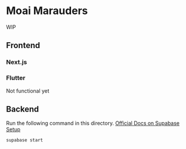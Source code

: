 # Moai Marauders

WIP

## Frontend

### Next.js

### Flutter
Not functional yet

## Backend
Run the following command in this directory. [Official Docs on Supabase Setup](https://supabase.com/docs/guides/cli/local-development)
```
supabase start
```
